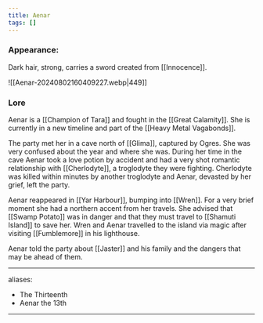 ```yaml
---
title: Aenar
tags: []
---
```

### Appearance: 
Dark hair, strong, carries a sword created from [[Innocence]]. 

![[Aenar-20240802160409227.webp|449]]
### Lore
Aenar is a [[Champion of Tara]] and fought in the [[Great Calamity]]. She is currently in a new timeline and part of the [[Heavy Metal Vagabonds]]. 

The party met her in a cave north of [[Glima]], captured by Ogres. She was very confused about the year and where she was. During her time in the cave Aenar took a love potion by accident and had a very shot romantic relationship with [[Cherlodyte]], a troglodyte they were fighting. Cherlodyte was killed within minutes by another troglodyte and Aenar, devasted by her grief, left the party. 

Aenar reappeared in [[Yar Harbour]], bumping into [[Wren]]. For a very brief moment she had a northern accent from her travels. She advised that [[Swamp Potato]] was in danger and that they must travel to [[Shamuti Island]] to save her. Wren and Aenar travelled to the island via magic after visiting [[Fumblemore]] in his lighthouse.

Aenar told the party about [[Jaster]] and his family and the dangers that may be ahead of them. 

--- 
aliases: 
- The Thirteenth
- Aenar the 13th
---